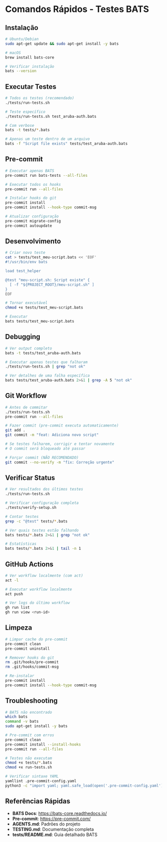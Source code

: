 # Comandos Rápidos - Testes BATS

## Instalação

```bash
# Ubuntu/Debian
sudo apt-get update && sudo apt-get install -y bats

# macOS
brew install bats-core

# Verificar instalação
bats --version
```

## Executar Testes

```bash
# Todos os testes (recomendado)
./tests/run-tests.sh

# Teste específico
./tests/run-tests.sh test_aruba-auth.bats

# Com verbose
bats -t tests/*.bats

# Apenas um teste dentro de um arquivo
bats -f "Script file exists" tests/test_aruba-auth.bats
```

## Pre-commit

```bash
# Executar apenas BATS
pre-commit run bats-tests --all-files

# Executar todos os hooks
pre-commit run --all-files

# Instalar hooks do git
pre-commit install
pre-commit install --hook-type commit-msg

# Atualizar configuração
pre-commit migrate-config
pre-commit autoupdate
```

## Desenvolvimento

```bash
# Criar novo teste
cat > tests/test_meu-script.bats << 'EOF'
#!/usr/bin/env bats

load test_helper

@test "meu-script.sh: Script existe" {
  [ -f "${PROJECT_ROOT}/meu-script.sh" ]
}
EOF

# Tornar executável
chmod +x tests/test_meu-script.bats

# Executar
bats tests/test_meu-script.bats
```

## Debugging

```bash
# Ver output completo
bats -t tests/test_aruba-auth.bats

# Executar apenas testes que falharam
./tests/run-tests.sh | grep "not ok"

# Ver detalhes de uma falha específica
bats tests/test_aruba-auth.bats 2>&1 | grep -A 5 "not ok"
```

## Git Workflow

```bash
# Antes de commitar
./tests/run-tests.sh
pre-commit run --all-files

# Fazer commit (pre-commit executa automaticamente)
git add .
git commit -m "feat: Adiciona novo script"

# Se testes falharem, corrigir e tentar novamente
# O commit será bloqueado até passar

# Forçar commit (NÃO RECOMENDADO)
git commit --no-verify -m "fix: Correção urgente"
```

## Verificar Status

```bash
# Ver resultados dos últimos testes
./tests/run-tests.sh

# Verificar configuração completa
./tests/verify-setup.sh

# Contar testes
grep -c "@test" tests/*.bats

# Ver quais testes estão falhando
bats tests/*.bats 2>&1 | grep "not ok"

# Estatísticas
bats tests/*.bats 2>&1 | tail -n 1
```

## GitHub Actions

```bash
# Ver workflow localmente (com act)
act -l

# Executar workflow localmente
act push

# Ver logs do último workflow
gh run list
gh run view <run-id>
```

## Limpeza

```bash
# Limpar cache do pre-commit
pre-commit clean
pre-commit uninstall

# Remover hooks do git
rm .git/hooks/pre-commit
rm .git/hooks/commit-msg

# Re-instalar
pre-commit install
pre-commit install --hook-type commit-msg
```

## Troubleshooting

```bash
# BATS não encontrado
which bats
command -v bats
sudo apt-get install -y bats

# Pre-commit com erros
pre-commit clean
pre-commit install --install-hooks
pre-commit run --all-files

# Testes não executam
chmod +x tests/*.bats
chmod +x run-tests.sh

# Verificar sintaxe YAML
yamllint .pre-commit-config.yaml
python3 -c "import yaml; yaml.safe_load(open('.pre-commit-config.yaml'))"
```

## Referências Rápidas

- **BATS Docs**: <https://bats-core.readthedocs.io/>
- **Pre-commit**: <https://pre-commit.com/>
- **AGENTS.md**: Padrões do projeto
- **TESTING.md**: Documentação completa
- **tests/README.md**: Guia detalhado BATS
